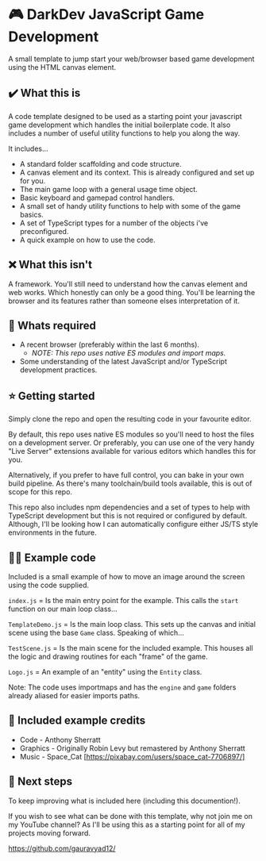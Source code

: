 # 🎮 DarkDev JavaScript Game Development

A small template to jump start your web/browser based game development using the
HTML canvas element.

## ✔️ What this is

A code template designed to be used as a starting point your javascript game
development which handles the initial boilerplate code. It also includes a number
of useful utility functions to help you along the way.

It includes...

- A standard folder scaffolding and code structure.
- A canvas element and its context. This is already configured and set up for you.
- The main game loop with a general usage time object.
- Basic keyboard and gamepad control handlers.
- A small set of handy utility functions to help with some of the game basics.
- A set of TypeScript types for a number of the objects i've preconfigured.
- A quick example on how to use the code.

## ❌ What this isn't

A framework. You'll still need to understand how the canvas element and web works.
Which honestly can only be a good thing. You'll be learning the browser and its
features rather than someone elses interpretation of it.

## 🎫 Whats required

- A recent browser (preferably within the last 6 months).
  - _NOTE: This repo uses native ES modules and import maps._
- Some understanding of the latest JavaScript and/or TypeScript development
  practices.

## ⭐ Getting started

Simply clone the repo and open the resulting code in your favourite editor.

By default, this repo uses native ES modules so you'll need to host the files on a
development server. Or preferably, you can use one of the very handy "Live Server"
extensions available for various editors which handles this for you.

Alternatively, if you prefer to have full control, you can bake in your own build
pipeline. As there's many toolchain/build tools available, this is out of scope for
this repo.

This repo also includes npm dependencies and a set of types to help with TypeScript
development but this is not required or configured by default. Although, I'll be
looking how I can automatically configure either JS/TS style environments in the
future.

## 👨‍💻 Example code

Included is a small example of how to move an image around the screen using the code
supplied.

`index.js` = Is the main entry point for the example. This calls the `start` function
on our main loop class...

`TemplateDemo.js` = Is the main loop class. This sets up the canvas and initial scene
using the base `Game` class. Speaking of which...

`TestScene.js` = Is the main scene for the included example. This houses all the logic
and drawing routines for each "frame" of the game.

`Logo.js` = An example of an "entity" using the `Entity` class.

Note: The code uses importmaps and has the `engine` and `game` folders already aliased
for easier imports paths.

## 📃 Included example credits

- Code - Anthony Sherratt
- Graphics - Originally Robin Levy but remastered by Anthony Sherratt
- Music - Space_Cat [https://pixabay.com/users/space_cat-7706897/]

## 🔖 Next steps

To keep improving what is included here (including this documention!).

If you wish to see what can be done with this template, why not join me on my YouTube
channel? As I'll be using this as a starting point for all of my projects moving
forward.

https://github.com/gauravyad12/
